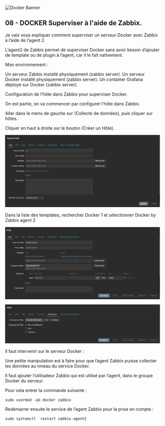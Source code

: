 ![Docker Banner](https://thingsolver.com/wp-content/uploads/docker-cover.png)

## 08 - DOCKER Superviser à l'aide de Zabbix.

Je vais vous expliquer comment superviser un serveur Docker avec Zabbix à l’aide de l’agent 2.

L’agent2 de Zabbix permet de superviser Docker sans avoir besoin d’ajouter de template ou de plugin à l’agent, car il le fait nativement.

Mon environnement :

Un serveur Zabbix installé physiquement (zabbix server).
Un serveur Docker installé physiquement (zabbix server).
Un container Grafana déployé sur Docker (zabbix server).

Configuration de l’hôte dans Zabbix pour superviser Docker.

On est partie, on va commencer par configurer l’hôte dans Zabbix.

Aller dans le menu de gauche sur (Collecte de données), puis cliquer sur hôtes.

Cliquer en haut à droite sur le bouton (Créer un Hôte).

![Docker-01.png](./images/Docker-01.png)

Dans la liste des templates, rechercher Docker 1 et sélectionner Docker by Zabbix agent 2

![Docker-02.png](./images/Docker-02.png)

![Docker-03.png](./images/Docker-03.png)

Il faut intervenir sur le serveur Docker :

Une petite manipulation est à faire pour que l’agent Zabbix puisse collecter les données au niveau du service Docker.

Il faut ajouter l’utilisateur Zabbix qui est utilisé par l’agent, dans le groupe Docker du serveur.

Pour cela entrer la commande suivante :
```
sudo usermod -aG docker zabbix
```
Redémarrer ensuite le service de l’agent Zabbix pour la prise en compte :
```
sudo systemctl  restart zabbix-agent2
```
